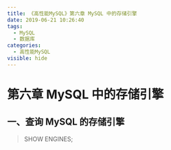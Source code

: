```yaml
---
title: 《高性能MySQL》第六章 MySQL 中的存储引擎
date: 2019-06-21 10:26:40
tags: 
  - MySQL
  - 数据库
categories:
  - 高性能MySQL
visible: hide
---
```


# 第六章 MySQL 中的存储引擎

## 一、查询 MySQL 的存储引擎

> SHOW ENGINES;

